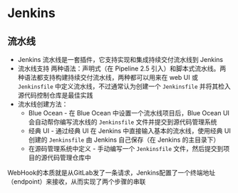 # Jenkins

## 流水线

* Jenkins 流水线是一套插件，它支持实现和集成持续交付流水线到 Jenkins
* 流水线支持 两种语法：声明式（在 Pipeline 2.5 引入）和脚本式流水线。两种语法都支持构建持续交付流水线，两种都可以用来在 web UI 或 `Jenkinsfile` 中定义流水线，不过通常认为创建一个 `Jenkinsfile` 并将其检入源代码控制仓库是最佳实践
* 流水线创建方法：
  * Blue Ocean - 在 Blue Ocean 中设置一个流水线项目后，Blue Ocean UI 会自动帮你编写流水线的 `Jenkinsfile` 文件并提交到源代码管理系统
  * 经典 UI - 通过经典 UI 在 Jenkins 中直接输入基本的流水线，使用经典 UI 创建的 `Jenkinsfile` 由 Jenkins 自己保存（在 Jenkins 的主目录下）
  * 在源码管理系统中定义 - 手动编写一个 `Jenkinsfile` 文件，然后提交到项目的源代码管理仓库中

 WebHook的本质就是从GitLab发了一条请求，Jenkins配置了一个终端地址（endpoint）来接收，从而实现了两个步骤的串联

